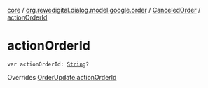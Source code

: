 [core](../../index.md) / [org.rewedigital.dialog.model.google.order](../index.md) / [CanceledOrder](index.md) / [actionOrderId](./action-order-id.md)

# actionOrderId

`var actionOrderId: `[`String`](https://kotlinlang.org/api/latest/jvm/stdlib/kotlin/-string/index.html)`?`

Overrides [OrderUpdate.actionOrderId](../-order-update/action-order-id.md)

